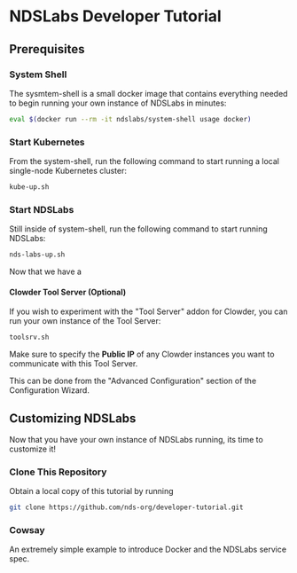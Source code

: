 # NDSLabs Developer Tutorial

## Prerequisites

### System Shell
The sysmtem-shell is a small docker image that contains everything needed to begin running your own instance of NDSLabs in minutes:
```bash
eval $(docker run --rm -it ndslabs/system-shell usage docker)
```

### Start Kubernetes
From the system-shell, run the following command to start running a local single-node Kubernetes cluster:
```bash
kube-up.sh
```

### Start NDSLabs
Still inside of system-shell, run the following command to start running NDSLabs:
```bash
nds-labs-up.sh
``` 

Now that we have a 

#### Clowder Tool Server (Optional)
If you wish to experiment with the "Tool Server" addon for Clowder, you can run your own instance of the Tool Server:
```bash
toolsrv.sh
```

Make sure to specify the **Public IP** of any Clowder instances you want to communicate with this Tool Server.

This can be done from the "Advanced Configuration" section of the Configuration Wizard.

## Customizing NDSLabs
Now that you have your own instance of NDSLabs running, its time to customize it!

### Clone This Repository
Obtain a local copy of this tutorial by running
```bash
git clone https://github.com/nds-org/developer-tutorial.git
```

### Cowsay
An extremely simple example to introduce Docker and the NDSLabs service spec.
